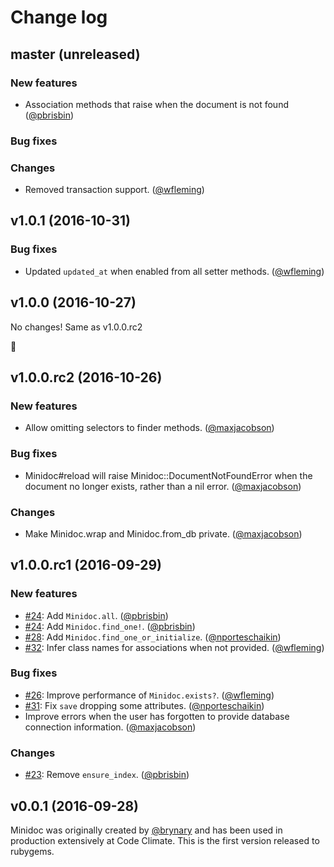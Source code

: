 # Change log

## master (unreleased)

### New features

* Association methods that raise when the document is not found ([@pbrisbin][])

### Bug fixes



### Changes

* Removed transaction support. ([@wfleming][])

## v1.0.1 (2016-10-31)

### Bug fixes

* Updated `updated_at` when enabled from all setter methods. ([@wfleming][])

## v1.0.0 (2016-10-27)

No changes! Same as v1.0.0.rc2

:tada:

## v1.0.0.rc2 (2016-10-26)

### New features

* Allow omitting selectors to finder methods. ([@maxjacobson][])

### Bug fixes

* Minidoc#reload will raise Minidoc::DocumentNotFoundError when the document no longer exists, rather than a nil error. ([@maxjacobson][])

### Changes

* Make Minidoc.wrap and Minidoc.from_db private. ([@maxjacobson][])

## v1.0.0.rc1 (2016-09-29)

### New features

* [#24](https://github.com/codeclimate/minidoc/pull/24): Add `Minidoc.all`. ([@pbrisbin][])
* [#24](https://github.com/codeclimate/minidoc/pull/24): Add `Minidoc.find_one!`. ([@pbrisbin][])
* [#28](https://github.com/codeclimate/minidoc/pull/28): Add `Minidoc.find_one_or_initialize`. ([@nporteschaikin][])
* [#32](https://github.com/codeclimate/minidoc/pull/32): Infer class names for associations when not provided. ([@wfleming][])

### Bug fixes

* [#26](https://github.com/codeclimate/minidoc/pull/26): Improve performance of `Minidoc.exists?`. ([@wfleming][])
* [#31](https://github.com/codeclimate/minidoc/pull/31): Fix `save` dropping some attributes. ([@nporteschaikin][])
* Improve errors when the user has forgotten to provide database connection information. ([@maxjacobson][])

### Changes

* [#23](https://github.com/codeclimate/minidoc/pull/23): Remove `ensure_index`. ([@pbrisbin][])

## v0.0.1 (2016-09-28)

Minidoc was originally created by [@brynary][] and has been used in production extensively at Code Climate.
This is the first version released to rubygems.

[@brynary]: https://github.com/brynary
[@maxjacobson]: https://github.com/maxjacobson
[@nporteschaikin]: https://github.com/nporteschaikin
[@pbrisbin]: https://github.com/pbrisbin
[@wfleming]: https://github.com/wfleming
